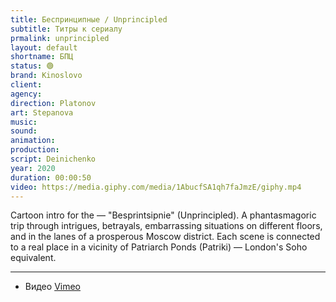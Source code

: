 ```yaml
---
title: Беспринципные / Unprincipled
subtitle: Титры к сериалу
prmalink: unprincipled
layout: default
shortname: БПЦ
status: 🟢
brand: Kinoslovo
client:
agency:
direction: Platonov
art: Stepanova
music:  
sound:
animation:  
production:  
script: Deinichenko
year: 2020
duration: 00:00:50
video: https://media.giphy.com/media/1AbucfSA1qh7faJmzE/giphy.mp4
---
```


Cartoon intro for the — "Besprintsipnie" (Unprincipled). A phantasmagoric trip through intrigues, betrayals, embarrassing situations on different floors, and in the lanes of a prosperous Moscow district. Each scene is connected to a real place in a vicinity of Patriarch Ponds (Patriki) — London's Soho equivalent.


---

+ Видео [Vimeo](xxxxx)
